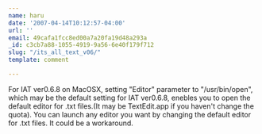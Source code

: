 ```yaml
---
name: haru
date: '2007-04-14T10:12:57-04:00'
url: ''
email: 49cafa1fcc8ed00a7a20fa19d48a293a
_id: c3cb7a88-1055-4919-9a56-6e40f179f712
slug: "/its_all_text_v06/"
template: comment

---
```


For IAT ver0.6.8 on MacOSX, setting "Editor" parameter to "/usr/bin/open", which may be the default setting for IAT ver0.6.8, enebles you to open the default editor for .txt files.(It may be TextEdit.app if you haven't change the quota).
You can launch any editor you want by changing the default editor for .txt files.
It could be a workaround.
